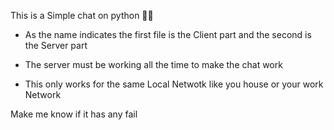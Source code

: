 This is a Simple chat on python 👨‍💻

- As the name indicates the first file is the Client part and the second is the Server part

- The server must be working all the time to make the chat work

- This only works for the same Local Netwotk like you house or your work Network

Make me know if it has any fail
